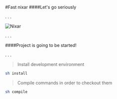 #Fast nixar
####Let's go seriously

.
.
.

![Nixar](http://res.cloudinary.com/nixar-work/image/upload/v1447903516/wordle_t36ubv.png)

.
.
.

####Project is going to be started!

.
.
.

>
>
>Install development environment
>
>
```sh
sh install
```
>
>
>Compile commands in order to checkout them
>
>
```sh
sh compile
```



